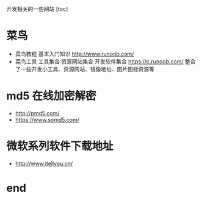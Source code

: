 开发相关的一些网站
[toc]

# 菜鸟
- 菜鸟教程 基本入门知识
  http://www.runoob.com/
- 菜鸟工具 工具集合 资源网站集合 开发软件集合
  https://c.runoob.com/
  整合了一些开发小工具、资源网站、镜像地址、图片图标资源等

# md5 在线加密解密
- http://pmd5.com/
- https://www.somd5.com/

# 微软系列软件下载地址
- http://www.itellyou.cn/

# end
  